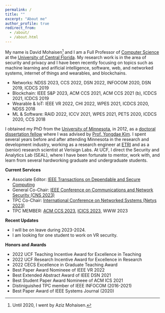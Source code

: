 ```yaml
---
permalink: /
title: ""
excerpt: "About me"
author_profile: true
redirect_from: 
  - /about/
  - /about.html
---
```

My name is David Mohaisen[^1] and I am a Full Professor of [Computer Science](https://www.cs.ucf.edu/) at the [University of Central Florida](https://www.ucf.edu/). My research work is in the area of security and privacy and I have been recently focusing on topics such as machine learning and arificial intelligence, software, web, and networked systems, internet of things and wearables, and blockchains. 

  * Networks: NDSS 2023, CCS 2022, DSN 2022, INFOCOM 2020, DSN 2019, ICDCS 2019
  * Blockchain: IEEE S&P 2023, ACM CCS 2021, ACM CCS 2021 (b), ICDCS 2021, ICDCS 2019
  * Wearable & IoT: IEEE VR 2022, CHI 2022, WPES 2021, ICDCS 2020, NDSS 2018
  * ML & Software: RAID 2022, ICCV 2021, WPES 2021, PETS 2020, ICDCS 2020, CCS 2018

I obtained my PhD from the [University of Minnesota](https://twin-cities.umn.edu/), in 2012, as a [doctoral dissertation fellow](https://cla.umn.edu/graduate-students/research-creative-inquiry/doctoral-dissertation-fellowship-ddf) where I was advised by [Prof. Yongdae Kim](https://syssec.kaist.ac.kr/~yongdaek/). I spent several years before and after attending Minnesota in the research and development industry, working as a research engineer at [ETRI](https://etri.re.kr/intro.html) and as a (senior) research scientist at Verisign Labs. At UCF, I direct the Security and Analytics Lab (SEAL), where I have been fortunate to mentor, work with, and learn from several hardworking graduate and undergraduate students. 

**Current Services** 
* Associate Editor: [IEEE Transactions on Dependable and Secure Computing](https://ieeexplore.ieee.org/xpl/RecentIssue.jsp?punumber=8858)
* General Co-Chair: [IEEE Conference on Communications and Network Security (CNS 2023)](https://cns2023.ieee-cns.org/)
* TPC Co-Chair: [International Conference on Networked Systems (Netys 2023)](https://netys.net)
* TPC MEMBER: [ACM CCS 2023](https://www.sigsac.org/ccs/CCS2023/), [ICICS 2023](https://icics23.nankai.edu.cn/), WWW 2023

**Recent Updates**
* I will be on leave during 2023-2024.
* I am looking for one student to work on VR security.

**Honors and Awards**

* 2022 UCF Teaching Incentive Award for Excellence in Teaching
* 2022 UCF Research Incentive Award for Excellence in Research
* 2022 CECS Excellence in Graduate Teaching Award
* Best Paper Award Nomineee of IEEE VR 2022
* Best Extended Abstract Award of IEEE DSN 2021
* Best Student Paper Award Nomineee of ACM ICS 2021
* Distiniguished TPC member of IEEE INFOCOM (2016-2021)
* Best Paper Award of IEEE Systems Journal (2020) 

[^1]: Until 2020, I went by Aziz Mohaisen.
